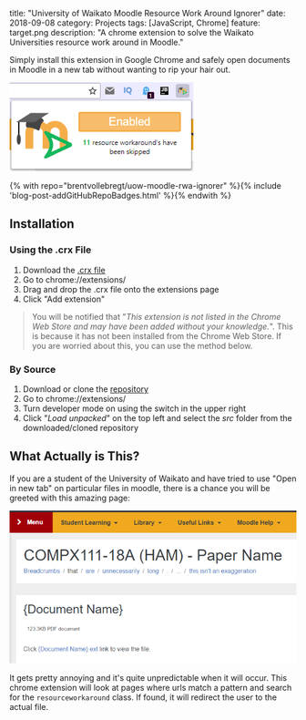 title: "University of Waikato Moodle Resource Work Around Ignorer"
date: 2018-09-08
category: Projects
tags: [JavaScript, Chrome]
feature: target.png
description: "A chrome extension to solve the Waikato Universities resource work around in Moodle."

Simply install this extension in Google Chrome and safely open documents in Moodle in a new tab without wanting to rip your hair out.

![Extension Popup](/post-assets/uow-moodle-rwa-ignorer/extension-popup.png)

{% with repo="brentvollebregt/uow-moodle-rwa-ignorer" %}{% include 'blog-post-addGitHubRepoBadges.html' %}{% endwith %}

## Installation
### Using the .crx File
1. Download the [.crx file](https://github.com/brentvollebregt/uow-moodle-rwa-ignorer/raw/master/uow-moodle-rwa-ignorer.crx)
2. Go to chrome://extensions/
3. Drag and drop the .crx file onto the extensions page
4. Click "Add extension"

> You will be notified that "*This extension is not listed in the Chrome Web Store and may have been added without your knowledge.*". This is because it has not been installed from the Chrome Web Store. If you are worried about this, you can use the method below.

### By Source
1. Download or clone the [repository](https://github.com/brentvollebregt/uow-moodle-rwa-ignorer)
2. Go to chrome://extensions/
3. Turn developer mode on using the switch in the upper right
4. Click "*Load unpacked*" on the top left and select the *src* folder from the downloaded/cloned repository

## What Actually is This?
If you are a student of the University of Waikato and have tried to use "Open in new tab" on particular files in moodle, there is a chance you will be greeted with this amazing page:

![Extension Popup](/post-assets/uow-moodle-rwa-ignorer/target.png)

It gets pretty annoying and it's quite unpredictable when it will occur. This chrome extension will look at pages where urls match a pattern and search for the `resourceworkaround` class. If found, it will redirect the user to the actual file.